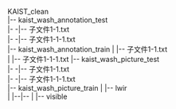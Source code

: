 KAIST_clean  
|-- kaist_wash_annotation_test  
|- -|-- 子文件1-1.txt  
|- -|-- 子文件1-1-1.txt  
|-- kaist_wash_annotation_train 
|   |-- 子文件1-1.txt  
|   |-- 子文件1-1-1.txt
|-- kaist_wash_picture_test  
|- -|-- 子文件1-1.txt  
|- -|-- 子文件1-1-1.txt  
|-- kaist_wash_picture_train 
|   |-- lwir  
|   |--|-- 
|   |-- visible  